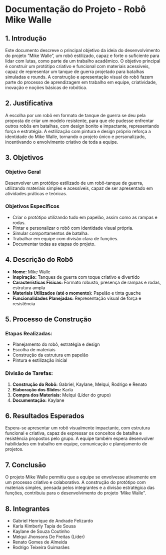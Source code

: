 # Documentação do Projeto - Robô Mike Walle

## 1. Introdução  
Este documento descreve o principal objetivo da ideia do desenvolvimento do projeto “Mike Walle”, um robô estilizado, capaz e forte o suficiente para lidar com lutas, como parte de um trabalho acadêmico. O objetivo principal é construir um protótipo criativo e funcional com materiais acessíveis, capaz de representar um tanque de guerra projetado para batalhas simuladas e rounds. A construção e apresentação visual do robô fazem parte do processo de aprendizagem em trabalho em equipe, criatividade, inovação e noções básicas de robótica.

## 2. Justificativa  
A escolha por um robô em formato de tanque de guerra se deu pela proposta de criar um modelo resistente, para que ele pudesse enfrentar outros robôs em batalhas, com design bonito e impactante, representando força e estratégia. A estilização com pintura e design próprio reforça a identidade do Mike Walle, tornando o projeto único e personalizado, incentivando o envolvimento criativo de toda a equipe.

## 3. Objetivos  

### Objetivo Geral  
Desenvolver um protótipo estilizado de um robô-tanque de guerra, utilizando materiais simples e acessíveis, capaz de ser apresentado em atividades práticas e teóricas.

### Objetivos Específicos  
- Criar o protótipo utilizando tudo em papelão, assim como as rampas e rodas.  
- Pintar e personalizar o robô com identidade visual própria.  
- Simular comportamentos de batalha.  
- Trabalhar em equipe com divisão clara de funções.  
- Documentar todas as etapas do projeto.

## 4. Descrição do Robô  
- **Nome:** Mike Walle  
- **Inspiração:** Tanques de guerra com toque criativo e divertido  
- **Características Físicas:** Formato robusto, presença de rampas e rodas, estrutura ampla  
- **Materiais Utilizados (até o momento):** Papelão e tinta guache  
- **Funcionalidades Planejadas:** Representação visual de força e resistência

## 5. Processo de Construção  

### Etapas Realizadas:  
- Planejamento do robô, estratégia e design
- Escolha de materiais  
- Construção da estrutura em papelão  
- Pintura e estilização inicial  

### Divisão de Tarefas:  
1. **Construção do Robô:** Gabriel, Kaylane, Melqui, Rodrigo e Renato  
2. **Elaboração dos Slides:** Karla  
3. **Compra dos Materiais:** Melqui (Líder do grupo)  
4. **Documentação:** Kaylane  

## 6. Resultados Esperados  
Espera-se apresentar um robô visualmente impactante, com estrutura funcional e criativa, capaz de expressar os conceitos de batalha e resistência propostos pelo grupo. A equipe também espera desenvolver habilidades em trabalho em equipe, comunicação e planejamento de projetos.

## 7. Conclusão  
O projeto Mike Walle permitiu que a equipe se envolvesse ativamente em um processo criativo e colaborativo. A construção do protótipo com materiais simples, pensada pelos integrantes e a divisão estratégica das funções, contribuiu para o desenvolvimento do projeto 'Mike Walle".

## 8. Integrantes  
- Gabriel Henrique de Andrade Felizardo  
- Karla Kimberly Tapia de Sousa  
- Kaylane de Souza Coutinho  
- Melqui Jhonsons De Freitas (Líder)  
- Renato Gomes de Almeida  
- Rodrigo Teixeira Guimarães
